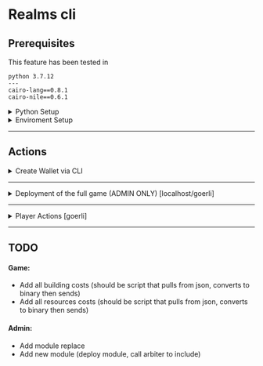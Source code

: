 # Realms cli

## Prerequisites

This feature has been tested in 
```
python 3.7.12
---
cairo-lang==0.8.1
cairo-nile==0.6.1
```

<details><summary>Python Setup</summary>

1. Upgrade pip: `/usr/local/bin/python -m pip install --upgrade pip`
2. Remove *all* previous cairo nile packages: `$ pip uninstall cairo-nile` and check with `$ pip freeze` to make sure it's removed.
3. Install nile 0.6.1: `pip install cairo-nile`
4. Install the realms_cli: `$ pip install realms_cli/` (ensure you are in the realms-contracts dir)

You now should have the realms_cli commands available when you run `$ nile`. 

</details>

<details><summary>Enviroment Setup</summary>

Create an `.env.nile` in the realms_cli/ directory with the following entries:

```
export STARKNET_PRIVATE_KEY=<A PRIVATE KEY>  # admin private key - see below to generate
export STARKNET_NETWORK=alpha-goerli  # different from nile_network

```
⚠️ Never commit this file!
</details>

---

## Actions


<details><summary>Create Wallet via CLI</summary>

NOTE: This is the temporary solution until native ArgentX integration

1. Create private Key via `$ nile create_pk`
2. Save in .env.nile as STARKNET_PRIVATE_KEY in the realms_cli directory 
3. Run `$ source realms_cli/.env.nile`
4. Run `$ nile setup STARKNET_PRIVATE_KEY --network goerli`
5. Your address will be saved in the goerli.accounts.json with the account name account-1

</details>

---

<details><summary>Deployment of the full game (ADMIN ONLY) [localhost/goerli]</summary>


The following scripts deploy all contracts necessairy to test and play realms on localhost/goerli.

### 1. Admin

`$ nile run --network localhost realms_cli/1_deploy_admin.py`

### 2. Deploy tokens

`$ nile run --network localhost realms_cli/2_deploy_token_contracts.py`

### 3. Deploy game contracts

`$ nile run --network localhost realms_cli/3_deploy_game_contracts.py`

### 4. Init the game

`$ nile run --network localhost realms_cli/4_init_game.py`

### 5. Set Costs

`$ nile run --network localhost realms_cli/5_set_costs.py`

### 6. Troops (or any other new module that needs adding updating)

`$ nile run --network localhost realms_cli/6_deploy_troops.py`

### Tips

If you want to check a tx hash, run either

`$ nile debug --network NETWORK TXHASH`

Or `$ starknet get_transaction_receipt --hash TXHASH` (only for non-localhost)

### Adding a plugin

Add your logic to `realms_cli/realms_cli/main.py`
Add you cli entro to `realms_cli/pyproject.toml`
Reinstall the plugin cli `pip install realms_cli/`

</details>

---
<details><summary>Player Actions [goerli]</summary>

---

### Mint Realm

`$ nile mint_realm 1`

If your tx fails, someone has already minted this realm

---

### Set Metadata (use as temporary until production)

`$ nile set_realm_data 1`

---

### Approve your Realms for game usage

`$ nile approve_realm`

---

### Settling

`$ nile settle_realm 1`

---

### Check lords [wip]

`$ nile check_lords`

---

### check realms [wip]

`$ nile check_realms`

---

### Check resources

`$ nile check_resources`

Of another user:

`$ nile check_resources --address 0x000000`

---

### Claim resources

Claims specific realms resources

`$ nile claim_resources 1`

</details>

---

## TODO

#### Game:
- Add all building costs (should be script that pulls from json, converts to binary then sends)
- Add all resources costs (should be script that pulls from json, converts to binary then sends)

#### Admin:
- Add module replace 
- Add new module (deploy module, call arbiter to include)